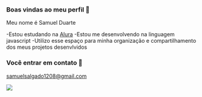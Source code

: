 ### Boas vindas ao meu perfil 🥇

Meu nome é Samuel Duarte

  -Estou estudando na [Alura](https://www.alura.com.br)
  -Estou me desenvolvendo na linguagem javascript
  -Utilizo esse espaço para minha organização e compartilhamento dos meus projetos desenvlvidos

  ### Você entrar em contato 📧
  samuelsalgado1208@gmail.com

![](https://media1.tenor.com/m/ZARBViZffU4AAAAd/hd-smirk.gif)  
  








